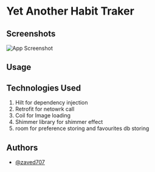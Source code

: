 
# Yet Another Habit Traker




## Screenshots

![App Screenshot]()


## Usage



## Technologies Used
1. Hilt for dependency injection
2. Retrofit for netowrk call
3. Coil for Image loading
4. Shimmer library for shimmer effect
5. room for preference storing and favourites db storing
## Authors

- [@zaved707](https://www.github.com/zaved707)

